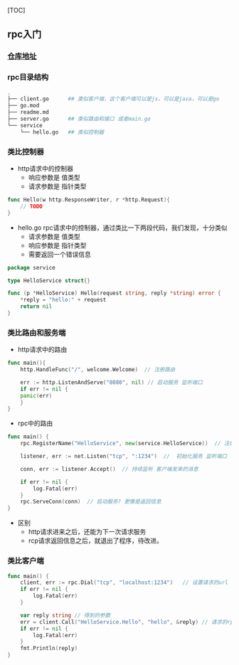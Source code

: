 [TOC]

## rpc入门

### [仓库地址](http://ali.io:3000/go-advanced/rpc.git)

### rpc目录结构

```bash
.
├── client.go      ## 类似客户端，这个客户端可以是js，可以是java，可以是go
├── go.mod
├── readme.md
├── server.go      ## 类似路由和接口 或者main.go
└── service
    └── hello.go   ## 类似控制器
```

### 类比控制器

- http请求中的控制器
  - 响应参数是 值类型
  - 请求参数是 指针类型

```go
func Hello(w http.ResponseWriter, r *http.Request){
	// TODO
}
```

- hello.go rpc请求中的控制器，通过类比一下两段代码，我们发现，十分类似
  - 请求参数是 值类型
  - 响应参数是 指针类型
  - 需要返回一个错误信息

```go
package service

type HelloService struct{}

func (p *HelloService) Hello(request string, reply *string) error {
	*reply = "hello:" + request
	return nil
}
```

### 类比路由和服务端

- http请求中的路由

```go
func main(){
	http.HandleFunc("/", welcome.Welcome)  // 注册路由

	err := http.ListenAndServe("8080", nil) // 启动服务 监听端口
	if err != nil {
    panic(err)
	}
}
```

- rpc中的路由

```go
func main() {
	rpc.RegisterName("HelloService", new(service.HelloService))  // 注册路由 注册rpc

	listener, err := net.Listen("tcp", ":1234")  //  初始化服务 监听端口

	conn, err := listener.Accept()  // 持续监听 客户端发来的消息

	if err != nil {
		log.Fatal(err)
	}
	rpc.ServeConn(conn)  // 启动服务? 更像是返回信息
}
```

- 区别
  - http请求进来之后，还能为下一次请求服务
  - rcp请求返回信息之后，就退出了程序，待改进。

### 类比客户端

```go
func main() {
	client, err := rpc.Dial("tcp", "localhost:1234")   // 设置请求的url
	if err != nil {
		log.Fatal(err)
	}

	var reply string // 得到的参数
	err = client.Call("HelloService.Hello", "hello", &reply) // 请求的rpc方法，或者路由
	if err != nil {
		log.Fatal(err)
	}
	fmt.Println(reply)
}
```

